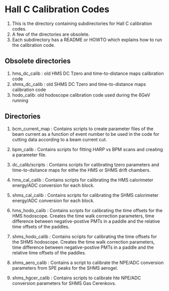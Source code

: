 # Hall C Calibration Codes

1. This is the directory containing subdirectories for Hall C calibration codes.
2. A few of the directories are obsolete. 
3. Each subdirectory has a README or HOWTO which explains how to run the calibration code.

## Obsolete directories

1. hms_dc_calib : old HMS DC Tzero and time-to-distance maps calibration code
2. shms_dc_calib : old SHMS DC Tzero and time-to-distance maps calibration code
3. hodo_calib: old hodoscope calibration code used during the 6GeV running

## Directories

1. bcm_current_map : Contains scripts to create parameter files of the beam current as a function of event number to be used in the code for cutting data according to a beam current cut.

2. bpm_calib : Contains scripts for fitting HARP vs BPM scans and creating a parameter file.

3. dc_calib/scripts : Contains scripts for calibrating tzero parameters and time-to-dsitance maps for eithe the HMS or SHMS drift chambers. 

4. hms_cal_calib : Contains scripts for calibrating the HMS calorimeter energy/ADC conversion for each block. 

5. shms_cal_calib : Contains scripts for calibrating the SHMS calorimeter energy/ADC conversion for each block. 

6. hms_hodo_calib : Contains scripts for calibrating the time offsets for the HMS hodoscope. Creates the time walk correction parameters, time difference between negative-postive PMTs in a paddle and the relative time offsets of the paddles.

7. shms_hodo_calib : Contains scripts for calibrating the time offsets for the SHMS hodoscope. Creates the time walk correction parameters, time difference between negative-postive PMTs in a paddle and the relative time offsets of the paddles.

8. shms_aero_calib : Contains a script to calibrate the NPE/ADC conversion parameters from SPE peaks for the SHMS aerogel.

9. shms_hgcer_calib : Contains scripts to calibrate hte NPE/ADC conversion parameters for SHMS Gas Cerenkovs.




